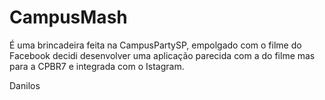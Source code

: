 CampusMash
==========

É uma brincadeira feita na CampusPartySP, empolgado com o filme do Facebook decidi desenvolver uma aplicação parecida com a do filme mas para a CPBR7 e integrada com o Istagram.

Danilos
